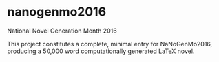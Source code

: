 # nanogenmo2016
National Novel Generation Month 2016

This project constitutes a complete, minimal entry for NaNoGenMo2016, producing a 50,000 word computationally generated LaTeX novel.
